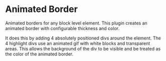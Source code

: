 # Animated Border

Animated borders for any block level element. This plugin creates an animated border with configurable thickness and color.

It does this by adding 4 absolutely positioned divs around the element. The 4 highlight divs use an animated gif with white blocks and transparent areas. This allows the background of the div to be visible and be treated as the color of the animated border.